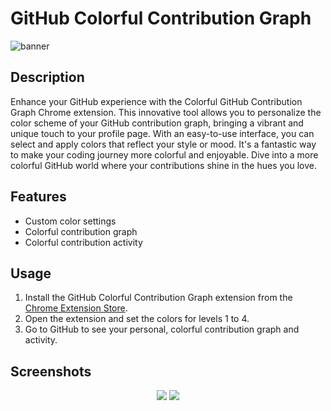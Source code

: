 # GitHub Colorful Contribution Graph

![banner](https://github.com/ridemountainpig/github-colorful-contribution-graph/assets/92412722/76c2bab7-b0a5-4165-b149-d5da43000198)

## Description
Enhance your GitHub experience with the Colorful GitHub Contribution Graph Chrome extension. This innovative tool allows you to personalize the color scheme of your GitHub contribution graph, bringing a vibrant and unique touch to your profile page. With an easy-to-use interface, you can select and apply colors that reflect your style or mood. It's a fantastic way to make your coding journey more colorful and enjoyable. Dive into a more colorful GitHub world where your contributions shine in the hues you love.

## Features
- Custom color settings
- Colorful contribution graph
- Colorful contribution activity

## Usage
1. Install the GitHub Colorful Contribution Graph extension from the [Chrome Extension Store](https://chromewebstore.google.com/detail/github-colorful-contribut/jgalpejpppcokelegimcapjbbokpjpfa?hl=en&authuser=0).
2. Open the extension and set the colors for levels 1 to 4.
3. Go to GitHub to see your personal, colorful contribution graph and activity.

## Screenshots
<div align="center">
    <img src="https://github.com/ridemountainpig/github-colorful-contribution-graph/assets/92412722/4fea10fd-b7b0-4229-ba88-6002ee2e67da" />
    <img src="https://github.com/ridemountainpig/github-colorful-contribution-graph/assets/92412722/112f762a-a01a-4440-a351-12f237af931b" />
</div>
